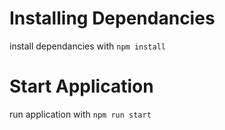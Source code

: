 # Installing Dependancies

install dependancies with <code>npm install</code>

# Start Application

run application with <code>npm run start</code>
